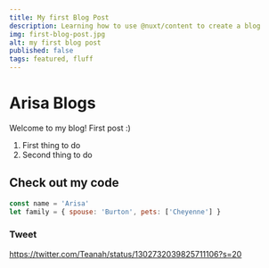 ```yaml
---
title: My first Blog Post
description: Learning how to use @nuxt/content to create a blog
img: first-blog-post.jpg
alt: my first blog post
published: false
tags: featured, fluff
---
```


# Arisa Blogs

Welcome to my blog! First post :)

1. First thing to do
1. Second thing to do

## Check out my code

```js
const name = 'Arisa'
let family = { spouse: 'Burton', pets: ['Cheyenne'] }
```

### Tweet

https://twitter.com/Teanah/status/1302732039825711106?s=20
